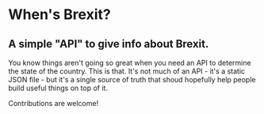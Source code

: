 # When's Brexit?
## A simple "API" to give info about Brexit.

You know things aren't going so great when you need an API to determine the state of the country. This is that. It's not much of an API - it's a static JSON file - but it's a single source of truth that shoud hopefully help people build useful things on top of it.

Contributions are welcome!

